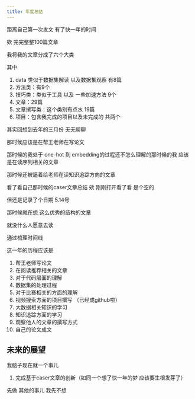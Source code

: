 ```yaml
---
title: 年度总结 
---
```


距离自己第一次发文 有了快一年的时间

欸 完完整整100篇文章

我将我的文章分成了六个大类

其中

1. data 类似于数据集解读 以及数据集观察 有8篇
2. 方法类：有9个 
3. 技巧类：类似于工具 以及 一些加速方法 9个
4. 文章：29篇
5. 文章撰写类：这个类别有点水 19篇
6. 项目：包含我完成的项目以及未完成的 共两个

其实回想到去年的三月份 无无聊聊

那时候应该是在帮王老师在写论文

那时候的我处于 one-hot 到 embedding的过程还不怎么理解的那时候的我 应该是在读序列相关的文章 

那时候还被逼着给老师在读知识追踪方向的文章



看了看自己那时候的caser文章总结 欸 刚刚打开看了看 是个空的 

但还是记录了个日期 5.14号

那时候就在想 这么优秀的结构的文章 

就没什么人愿意去读





通过梳理时间线

这一年的历程应该是 

1. 帮王老师写论文
2. 在阅读推荐相关的文章
3. 对于代码层面的理解
4. 数据集的处理过程
5. 对于比赛相关的方面的理解
6. 视频搜索方面的项目撰写 （已经成github啦）
7. 大数据相关知识的学习
8. 知识追踪方面的学习 
9. 观察他人的文章的撰写方式
10. 自己的论文成文

## 未来的展望

我脑子现在就一个事儿

1. 完成基于caser文章的创新（如同一个想了快一年的梦 应该要生根发芽了）

先做 其他的事儿 我先不想

